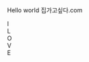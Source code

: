 <html>

<body>
  Hello world
집가고싶다.com

  <p>
    I<br>
    L<br>
    O<br>
    V<br>
    E<br>
  </p>
</body>

</html>
